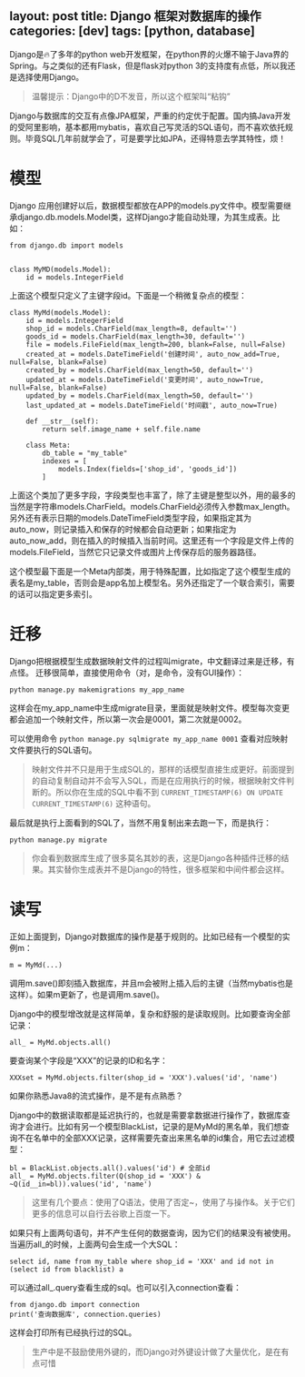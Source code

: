 layout: post
title: Django 框架对数据库的操作
categories: [dev]
tags: [python, database]
---
Django是🔥了多年的python web开发框架，在python界的火爆不输于Java界的Spring。与之类似的还有Flask，但是flask对python 3的支持度有点低，所以我还是选择使用Django。

> 温馨提示：Django中的D不发音，所以这个框架叫“粘钩”

Django与数据库的交互有点像JPA框架，严重的约定优于配置。国内搞Java开发的受阿里影响，基本都用mybatis，喜欢自己写灵活的SQL语句，而不喜欢依托规则。毕竟SQL几年前就学会了，可是要学比如JPA，还得特意去学其特性，烦！

# 模型
Django 应用创建好以后，数据模型都放在APP的models.py文件中。模型需要继承django.db.models.Model类，这样Django才能自动处理，为其生成表。比如：
```
from django.db import models


class MyMD(models.Model):
    id = models.IntegerField
```
上面这个模型只定义了主键字段id。下面是一个稍微复杂点的模型：
```
class MyMd(models.Model):
    id = models.IntegerField
    shop_id = models.CharField(max_length=8, default='')
    goods_id = models.CharField(max_length=30, default='')
    file = models.FileField(max_length=200, blank=False, null=False)
    created_at = models.DateTimeField('创建时间', auto_now_add=True, null=False, blank=False)
    created_by = models.CharField(max_length=50, default='')
    updated_at = models.DateTimeField('变更时间', auto_now=True, null=False, blank=False)
    updated_by = models.CharField(max_length=50, default='')
    last_updated_at = models.DateTimeField('时间戳', auto_now=True)

    def __str__(self):
        return self.image_name + self.file.name

    class Meta:
        db_table = "my_table"
        indexes = [
            models.Index(fields=['shop_id', 'goods_id'])
        ]
```
上面这个类加了更多字段，字段类型也丰富了，除了主键是整型以外，用的最多的当然是字符串models.CharField。models.CharField必须传入参数max_length。另外还有表示日期的models.DateTimeField类型字段，如果指定其为auto_now，则记录插入和保存的时候都会自动更新；如果指定为auto_now_add，则在插入的时候插入当前时间。这里还有一个字段是文件上传的models.FileField，当然它只记录文件或图片上传保存后的服务器路径。

这个模型最下面是一个Meta内部类，用于特殊配置，比如指定了这个模型生成的表名是my_table，否则会是app名加上模型名。另外还指定了一个联合索引，需要的话可以指定更多索引。

# 迁移
Django把根据模型生成数据映射文件的过程叫migrate，中文翻译过来是迁移，有点怪。
迁移很简单，直接使用命令（对，是命令，没有GUI操作）：

```
python manage.py makemigrations my_app_name
```
这样会在my_app_name中生成migrate目录，里面就是映射文件。模型每次变更都会追加一个映射文件，所以第一次会是0001，第二次就是0002。

可以使用命令 `python manage.py sqlmigrate my_app_name 0001` 查看对应映射文件要执行的SQL语句。

> 映射文件并不只是用于生成SQL的，那样的话模型直接生成更好。前面提到的自动复制自动并不会写入SQL，而是在应用执行的时候，根据映射文件判断的。所以你在生成的SQL中看不到 `CURRENT_TIMESTAMP(6) ON UPDATE CURRENT_TIMESTAMP(6)` 这种语句。

最后就是执行上面看到的SQL了，当然不用复制出来去跑一下，而是执行：

```
python manage.py migrate
```

> 你会看到数据库生成了很多莫名其妙的表，这是Django各种插件迁移的结果。其实替你生成表并不是Django的特性，很多框架和中间件都会这样。

# 读写
正如上面提到，Django对数据库的操作是基于规则的。比如已经有一个模型的实例m：
```
m = MyMd(...)
```
调用m.save()即刻插入数据库，并且m会被附上插入后的主键（当然mybatis也是这样）。如果m更新了，也是调用m.save()。

Django中的模型增改就是这样简单，复杂和舒服的是读取规则。比如要查询全部记录：
```
all_ = MyMd.objects.all()
```
要查询某个字段是“XXX”的记录的ID和名字：
```
XXXset = MyMd.objects.filter(shop_id = 'XXX').values('id', 'name')
```
如果你熟悉Java8的流式操作，是不是有点熟悉？

Django中的数据读取都是延迟执行的，也就是需要拿数据进行操作了，数据库查询才会进行。比如有另一个模型BlackList，记录的是MyMd的黑名单，我们想查询不在名单中的全部XXX记录，这样需要先查出来黑名单的id集合，用它去过滤模型：
```
bl = BlackList.objects.all().values('id') # 全部id
all_ = MyMd.objects.filter(Q(shop_id = 'XXX') & ~Q(id__in=bl)).values('id', 'name')
```
> 这里有几个要点：使用了Q语法，使用了否定~，使用了与操作&。关于它们更多的信息可以自行去谷歌上百度一下。

如果只有上面两句语句，并不产生任何的数据查询，因为它们的结果没有被使用。当遍历all_的时候，上面两句会生成一个大SQL：
```
select id, name from my_table where shop_id = 'XXX' and id not in (select id from blacklist) a
```
可以通过all_.query查看生成的sql。也可以引入connection查看：
```
from django.db import connection
print('查询数据库', connection.queries)
```
这样会打印所有已经执行过的SQL。

> 生产中是不鼓励使用外键的，而Django对外键设计做了大量优化，是在有点可惜